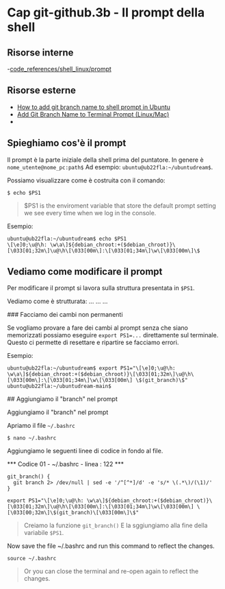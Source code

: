 # <a name="top"></a> Cap git-github.3b - Il prompt della shell



## Risorse interne

-[code_references/shell_linux/prompt]()



## Risorse esterne

- [How to add git branch name to shell prompt in Ubuntu](https://dev.to/sonyarianto/how-to-add-git-branch-name-to-shell-prompt-in-ubuntu-1gdj)
- [Add Git Branch Name to Terminal Prompt (Linux/Mac)](https://gist.github.com/joseluisq/1e96c54fa4e1e5647940)
- []()



## Spieghiamo cos'è il prompt

Il prompt è la parte iniziale della shell prima del puntatore. In genere è `nome_utente@nome_pc:path$`
Ad esempio: `ubuntu@ub22fla:~/ubuntudream$`.

Possiamo visualizzare come è costruita con il comando:

```shell
$ echo $PS1
```

> $PS1 is the enviroment variable that store the default prompt setting we see every time when we log in the console.


Esempio:

```shell
ubuntu@ub22fla:~/ubuntudream$ echo $PS1
\[\e]0;\u@\h: \w\a\]${debian_chroot:+($debian_chroot)}\[\033[01;32m\]\u@\h\[\033[00m\]:\[\033[01;34m\]\w\[\033[00m\]\$
```



## Vediamo come modificare il prompt

Per modificare il prompt si lavora sulla struttura presentata in `$PS1`.

Vediamo come è strutturata:
...
...
...



### Facciamo dei cambi non permanenti

Se vogliamo provare a fare dei cambi al prompt senza che siano memorizzati possiamo eseguire `export PS1=...` direttamente sul terminale.
Questo ci permette di resettare e ripartire se facciamo errori.

Esempio:

```shell
ubuntu@ub22fla:~/ubuntudream$ export PS1="\[\e]0;\u@\h: \w\a\]${debian_chroot:+($debian_chroot)}\[\033[01;32m\]\u@\h\[\033[00m\]:\[\033[01;34m\]\w\[\033[00m\] \$(git_branch)\$"
ubuntu@ub22fla:~/ubuntudream-main$
```



## Aggiungiamo il "branch" nel prompt

Aggiungiamo il "branch" nel prompt 

Apriamo il file `~/.bashrc`

```shell
$ nano ~/.bashrc
```

Aggiungiamo le seguenti linee di codice in fondo al file.

*** Codice 01 - ~/.bashrc - linea : 122 ***

```shell
git_branch() {
  git branch 2> /dev/null | sed -e '/^[^*]/d' -e 's/* \(.*\)/(\1)/'
}

export PS1="\[\e]0;\u@\h: \w\a\]${debian_chroot:+($debian_chroot)}\[\033[01;32m\]\u@\h\[\033[00m\]:\[\033[01;34m\]\w\[\033[00m\] \[\033[00;32m\]\$(git_branch)\[\033[00m\]\$"
```

> Creiamo la funzione `git_branch()`
> E la sggiungiamo alla fine della variabile `$PS1`.

Now save the file ~/.bashrc and run this command to reflect the changes.

```shell
source ~/.bashrc
```

> Or you can close the terminal and re-open again to reflect the changes.

